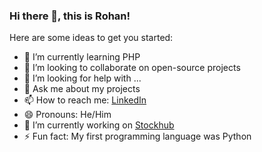 ### Hi there 👋, this is Rohan!

Here are some ideas to get you started:

- 🌱 I’m currently learning PHP
- 👯 I’m looking to collaborate on open-source projects
- 🤔 I’m looking for help with ...
- 💬 Ask me about my projects
- 📫 How to reach me: 
  <a href="https://www.linkedin.com/in/rohananandpandit/">LinkedIn</a>
- 😄 Pronouns: He/Him
- 🔭 I’m currently working on <a href="https://www.linkedin.com/in/stockhub1/">Stockhub</a>
- ⚡ Fun fact: My first programming language was Python

